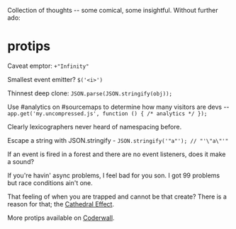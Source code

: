 Collection of thoughts -- some comical, some insightful. Without further ado:

protips
=======
Caveat emptor: `+"Infinity"`

Smallest event emitter? `$('<i>')`

Thinnest deep clone: `JSON.parse(JSON.stringify(obj));`

Use #analytics on #sourcemaps to determine how many visitors are devs -- `app.get('my.uncompressed.js', function () { /* analytics */ });`

Clearly lexicographers never heard of namespacing before.

Escape a string with JSON.stringify - `JSON.stringify('"a"'); // "'\"a\"'"`

If an event is fired in a forest and there are no event listeners, does it make a sound?

If you're havin' async problems, I feel bad for you son. I got 99 problems but race conditions ain't one.

That feeling of when you are trapped and cannot be that create? There is a reason for that; the [Cathedral Effect](http://books.google.com/books?id=l0QPECGQySYC&pg=PA38&lpg=PA38).

More protips available on [Coderwall][coderwall].

[coderwall]: https://coderwall.com/p/u/twolfson
